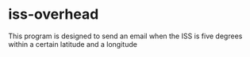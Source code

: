 # iss-overhead
This program is designed to send an email when the ISS is five degrees within a certain latitude and a longitude
